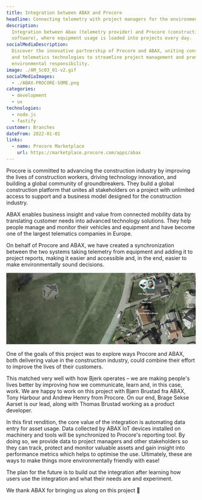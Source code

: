 ```yaml
---
title: Integration between ABAX and Procore
headline: Connecting telemetry with project managers for the environment
description:
  Integration between Abax (telemetry provider) and Procore (construction
  software), where equipment usage is loaded into projects every day.
socialMediaDescription:
  Discover the innovative partnership of Procore and ABAX, uniting construction
  and telematics technologies to streamline project management and promote
  environmental responsibility.
image: ./AM_Sc03_01-v2.gif
socialMediaImages:
  - ./ABAX-PROCORE-SOME.png
categories:
  - development
  - ux
technologies:
  - node.js
  - fastify
customer: Branches
dateFrom: 2022-01-01
links:
  - name: Procore Marketplace
    url: https://marketplace.procore.com/apps/abax
---
```


Procore is committed to advancing the construction industry by improving the
lives of construction workers, driving technology innovation, and building a
global community of groundbreakers. They build a global construction platform
that unites all stakeholders on a project with unlimited access to support and a
business model designed for the construction industry.

ABAX enables business insight and value from connected mobility data by
translating customer needs into advanced technology solutions. They help people
manage and monitor their vehicles and equipment and have become one of the
largest telematics companies in Europe.

On behalf of Procore and ABAX, we have created a synchronization between the two
systems taking telemetry from equipment and adding it to project reports, making
it easier and accessible and, in the end, easier to make environmentally sound
decisions.

![ABAX → Procore](./AM_Sc03_01-v2.gif)

One of the goals of this project was to explore ways Procore and ABAX, both
delivering value in the construction industry, could combine their effort to
improve the lives of their customers.

This matched very well with how Bjerk operates – we are making people's lives
better by improving how we communicate, learn and, in this case, work. We are
happy to work on this project with Bjørn Brustad fra ABAX, Tony Harbour and
Andrew Hemry from Procore. On our end, Brage Sekse Aarset is our lead, along
with Thomas Brustad working as a product developer.

In this first rendition, the core value of the integration is automating data
entry for asset usage. Data collected by ABAX IoT devices installed on machinery
and tools will be synchronized to Procore's reporting tool. By doing so, we
provide data to project managers and other stakeholders so they can track,
protect and monitor valuable assets and gain insight into performance metrics
which helps to optimise the use. Ultimately, these are ways to make things more
environmentally friendly with ease!

The plan for the future is to build out the integration after learning how users
use the integration and what their needs are and experiment.

We thank ABAX for bringing us along on this project 🙌
